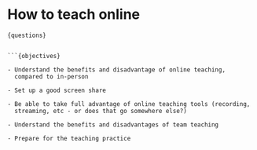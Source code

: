 # How to teach online

```{questions}```

```

```{objectives}

- Understand the benefits and disadvantage of online teaching,
  compared to in-person

- Set up a good screen share

- Be able to take full advantage of online teaching tools (recording,
  streaming, etc - or does that go somewhere else?)

- Understand the benefits and disadvantages of team teaching

- Prepare for the teaching practice
```
